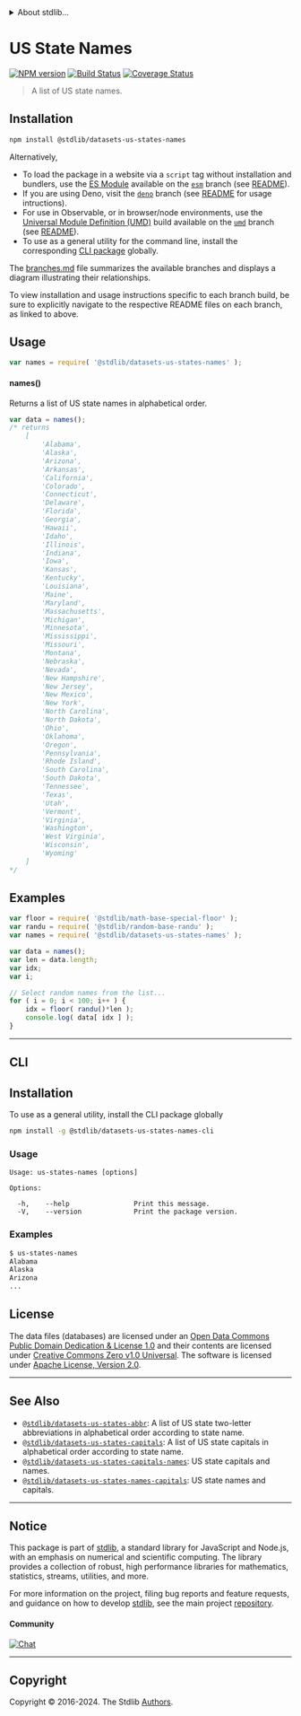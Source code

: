 <!--

@license Apache-2.0

Copyright (c) 2018 The Stdlib Authors.

Licensed under the Apache License, Version 2.0 (the "License");
you may not use this file except in compliance with the License.
You may obtain a copy of the License at

   http://www.apache.org/licenses/LICENSE-2.0

Unless required by applicable law or agreed to in writing, software
distributed under the License is distributed on an "AS IS" BASIS,
WITHOUT WARRANTIES OR CONDITIONS OF ANY KIND, either express or implied.
See the License for the specific language governing permissions and
limitations under the License.

-->


<details>
  <summary>
    About stdlib...
  </summary>
  <p>We believe in a future in which the web is a preferred environment for numerical computation. To help realize this future, we've built stdlib. stdlib is a standard library, with an emphasis on numerical and scientific computation, written in JavaScript (and C) for execution in browsers and in Node.js.</p>
  <p>The library is fully decomposable, being architected in such a way that you can swap out and mix and match APIs and functionality to cater to your exact preferences and use cases.</p>
  <p>When you use stdlib, you can be absolutely certain that you are using the most thorough, rigorous, well-written, studied, documented, tested, measured, and high-quality code out there.</p>
  <p>To join us in bringing numerical computing to the web, get started by checking us out on <a href="https://github.com/stdlib-js/stdlib">GitHub</a>, and please consider <a href="https://opencollective.com/stdlib">financially supporting stdlib</a>. We greatly appreciate your continued support!</p>
</details>

# US State Names

[![NPM version][npm-image]][npm-url] [![Build Status][test-image]][test-url] [![Coverage Status][coverage-image]][coverage-url] <!-- [![dependencies][dependencies-image]][dependencies-url] -->

> A list of US state names.

<section class="installation">

## Installation

```bash
npm install @stdlib/datasets-us-states-names
```

Alternatively,

-   To load the package in a website via a `script` tag without installation and bundlers, use the [ES Module][es-module] available on the [`esm`][esm-url] branch (see [README][esm-readme]).
-   If you are using Deno, visit the [`deno`][deno-url] branch (see [README][deno-readme] for usage intructions).
-   For use in Observable, or in browser/node environments, use the [Universal Module Definition (UMD)][umd] build available on the [`umd`][umd-url] branch (see [README][umd-readme]).
-   To use as a general utility for the command line, install the corresponding [CLI package][cli-section] globally.

The [branches.md][branches-url] file summarizes the available branches and displays a diagram illustrating their relationships.

To view installation and usage instructions specific to each branch build, be sure to explicitly navigate to the respective README files on each branch, as linked to above.

</section>

<section class="usage">

## Usage

```javascript
var names = require( '@stdlib/datasets-us-states-names' );
```

#### names()

Returns a list of US state names in alphabetical order.

```javascript
var data = names();
/* returns
    [
        'Alabama',
        'Alaska',
        'Arizona',
        'Arkansas',
        'California',
        'Colorado',
        'Connecticut',
        'Delaware',
        'Florida',
        'Georgia',
        'Hawaii',
        'Idaho',
        'Illinois',
        'Indiana',
        'Iowa',
        'Kansas',
        'Kentucky',
        'Louisiana',
        'Maine',
        'Maryland',
        'Massachusetts',
        'Michigan',
        'Minnesota',
        'Mississippi',
        'Missouri',
        'Montana',
        'Nebraska',
        'Nevada',
        'New Hampshire',
        'New Jersey',
        'New Mexico',
        'New York',
        'North Carolina',
        'North Dakota',
        'Ohio',
        'Oklahoma',
        'Oregon',
        'Pennsylvania',
        'Rhode Island',
        'South Carolina',
        'South Dakota',
        'Tennessee',
        'Texas',
        'Utah',
        'Vermont',
        'Virginia',
        'Washington',
        'West Virginia',
        'Wisconsin',
        'Wyoming'
    ]
*/
```

</section>

<!-- /.usage -->

<section class="examples">

<!-- TODO: more creative example. -->

## Examples

<!-- eslint no-undef: "error" -->

```javascript
var floor = require( '@stdlib/math-base-special-floor' );
var randu = require( '@stdlib/random-base-randu' );
var names = require( '@stdlib/datasets-us-states-names' );

var data = names();
var len = data.length;
var idx;
var i;

// Select random names from the list...
for ( i = 0; i < 100; i++ ) {
    idx = floor( randu()*len );
    console.log( data[ idx ] );
}
```

</section>

<!-- /.examples -->

* * *

<section class="cli">

## CLI

<section class="installation">

## Installation

To use as a general utility, install the CLI package globally

```bash
npm install -g @stdlib/datasets-us-states-names-cli
```

</section>

<!-- CLI usage documentation. -->

<section class="usage">

### Usage

```text
Usage: us-states-names [options]

Options:

  -h,    --help                Print this message.
  -V,    --version             Print the package version.
```

</section>

<!-- /.usage -->

<section class="examples">

### Examples

```bash
$ us-states-names
Alabama
Alaska
Arizona
...
```

</section>

<!-- /.examples -->

</section>

<!-- /.cli -->

<!-- <license> -->

## License

The data files (databases) are licensed under an [Open Data Commons Public Domain Dedication & License 1.0][pddl-1.0] and their contents are licensed under [Creative Commons Zero v1.0 Universal][cc0]. The software is licensed under [Apache License, Version 2.0][apache-license].

<!-- </license> -->

<!-- Section for related `stdlib` packages. Do not manually edit this section, as it is automatically populated. -->

<section class="related">

* * *

## See Also

-   <span class="package-name">[`@stdlib/datasets-us-states-abbr`][@stdlib/datasets/us-states-abbr]</span><span class="delimiter">: </span><span class="description">A list of US state two-letter abbreviations in alphabetical order according to state name.</span>
-   <span class="package-name">[`@stdlib/datasets-us-states-capitals`][@stdlib/datasets/us-states-capitals]</span><span class="delimiter">: </span><span class="description">A list of US state capitals in alphabetical order according to state name.</span>
-   <span class="package-name">[`@stdlib/datasets-us-states-capitals-names`][@stdlib/datasets/us-states-capitals-names]</span><span class="delimiter">: </span><span class="description">US state capitals and names.</span>
-   <span class="package-name">[`@stdlib/datasets-us-states-names-capitals`][@stdlib/datasets/us-states-names-capitals]</span><span class="delimiter">: </span><span class="description">US state names and capitals.</span>

</section>

<!-- /.related -->

<!-- Section for all links. Make sure to keep an empty line after the `section` element and another before the `/section` close. -->


<section class="main-repo" >

* * *

## Notice

This package is part of [stdlib][stdlib], a standard library for JavaScript and Node.js, with an emphasis on numerical and scientific computing. The library provides a collection of robust, high performance libraries for mathematics, statistics, streams, utilities, and more.

For more information on the project, filing bug reports and feature requests, and guidance on how to develop [stdlib][stdlib], see the main project [repository][stdlib].

#### Community

[![Chat][chat-image]][chat-url]

---

## Copyright

Copyright &copy; 2016-2024. The Stdlib [Authors][stdlib-authors].

</section>

<!-- /.stdlib -->

<!-- Section for all links. Make sure to keep an empty line after the `section` element and another before the `/section` close. -->

<section class="links">

[npm-image]: http://img.shields.io/npm/v/@stdlib/datasets-us-states-names.svg
[npm-url]: https://npmjs.org/package/@stdlib/datasets-us-states-names

[test-image]: https://github.com/stdlib-js/datasets-us-states-names/actions/workflows/test.yml/badge.svg?branch=v0.2.1
[test-url]: https://github.com/stdlib-js/datasets-us-states-names/actions/workflows/test.yml?query=branch:v0.2.1

[coverage-image]: https://img.shields.io/codecov/c/github/stdlib-js/datasets-us-states-names/main.svg
[coverage-url]: https://codecov.io/github/stdlib-js/datasets-us-states-names?branch=main

<!--

[dependencies-image]: https://img.shields.io/david/stdlib-js/datasets-us-states-names.svg
[dependencies-url]: https://david-dm.org/stdlib-js/datasets-us-states-names/main

-->

[chat-image]: https://img.shields.io/gitter/room/stdlib-js/stdlib.svg
[chat-url]: https://app.gitter.im/#/room/#stdlib-js_stdlib:gitter.im

[stdlib]: https://github.com/stdlib-js/stdlib

[stdlib-authors]: https://github.com/stdlib-js/stdlib/graphs/contributors

[cli-section]: https://github.com/stdlib-js/datasets-us-states-names#cli
[cli-url]: https://github.com/stdlib-js/datasets-us-states-names/tree/cli
[@stdlib/datasets-us-states-names]: https://github.com/stdlib-js/datasets-us-states-names/tree/main

[umd]: https://github.com/umdjs/umd
[es-module]: https://developer.mozilla.org/en-US/docs/Web/JavaScript/Guide/Modules

[deno-url]: https://github.com/stdlib-js/datasets-us-states-names/tree/deno
[deno-readme]: https://github.com/stdlib-js/datasets-us-states-names/blob/deno/README.md
[umd-url]: https://github.com/stdlib-js/datasets-us-states-names/tree/umd
[umd-readme]: https://github.com/stdlib-js/datasets-us-states-names/blob/umd/README.md
[esm-url]: https://github.com/stdlib-js/datasets-us-states-names/tree/esm
[esm-readme]: https://github.com/stdlib-js/datasets-us-states-names/blob/esm/README.md
[branches-url]: https://github.com/stdlib-js/datasets-us-states-names/blob/main/branches.md

[pddl-1.0]: http://opendatacommons.org/licenses/pddl/1.0/

[cc0]: https://creativecommons.org/publicdomain/zero/1.0

[apache-license]: https://www.apache.org/licenses/LICENSE-2.0

<!-- <related-links> -->

[@stdlib/datasets/us-states-abbr]: https://github.com/stdlib-js/datasets-us-states-abbr

[@stdlib/datasets/us-states-capitals]: https://github.com/stdlib-js/datasets-us-states-capitals

[@stdlib/datasets/us-states-capitals-names]: https://github.com/stdlib-js/datasets-us-states-capitals-names

[@stdlib/datasets/us-states-names-capitals]: https://github.com/stdlib-js/datasets-us-states-names-capitals

<!-- </related-links> -->

</section>

<!-- /.links -->
